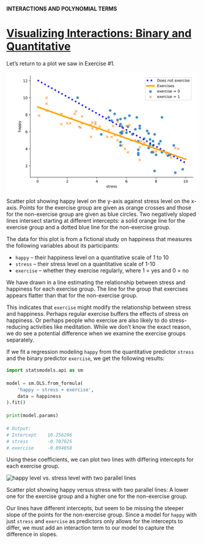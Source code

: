 #### INTERACTIONS AND POLYNOMIAL TERMS

# [Visualizing Interactions: Binary and Quantitative](https://www.codecademy.com/courses/linear-regression-mssp/lessons/stats-interactions-and-polynomial-terms-in-multiple-regression/exercises/visualizing-interactions-binary-and-quantitative)

Let’s return to a plot we saw in Exercise #1.

![happy level vs. stress level](images/e1_lines.svg)

Scatter plot showing happy level on the y-axis against stress level on the x-axis. 
Points for the exercise group are given as orange crosses and those for the non-exercise group are given as blue circles. 
Two negatively sloped lines intersect starting at different intercepts: a solid orange line for the exercise group and a dotted blue line for the non-exercise group.

The data for this plot is from a fictional study on happiness that measures the following variables about its participants:
* `happy` – their happiness level on a quantitative scale of 1 to 10
* `stress` – their stress level on a quantitative scale of 1-10
* `exercise` – whether they exercise regularly, where 1 = yes and 0 = no

We have drawn in a line estimating the relationship between stress and happiness for each exercise group. 
The line for the group that exercises appears flatter than that for the non-exercise group.

This indicates that `exercise` might modify the relationship between stress and happiness. 
Perhaps regular exercise buffers the effects of stress on happiness. 
Or perhaps people who exercise are also likely to do stress-reducing activities like meditation. 
While we don’t know the exact reason, we do see a potential difference when we examine the exercise groups separately.

If we fit a regression modeling `happy` from the quantitative predictor `stress` and the binary predictor `exercise`, we get the following results:
```py
import statsmodels.api as sm

model = sm.OLS.from_formula(
    'happy ~ stress + exercise', 
    data = happiness
).fit()

print(model.params)

# Output:
# Intercept    10.256296
# stress       -0.707925
# exercise     -0.894058
```
Using these coefficients, we can plot two lines with differing intercepts for each exercise group.

![happy level vs. stress level with two parallel lines](images/e1_parallel.svg)

Scatter plot showing happy versus stress with two parallel lines: A lower one for the exercise group and a higher one for the non-exercise group.

Our lines have different intercepts, but seem to be missing the steeper slope of the points for the non-exercise group. 
Since a model for `happy` with just `stress` and `exercise` as predictors only allows for the intercepts to differ, 
we must add an interaction term to our model to capture the difference in slopes.
